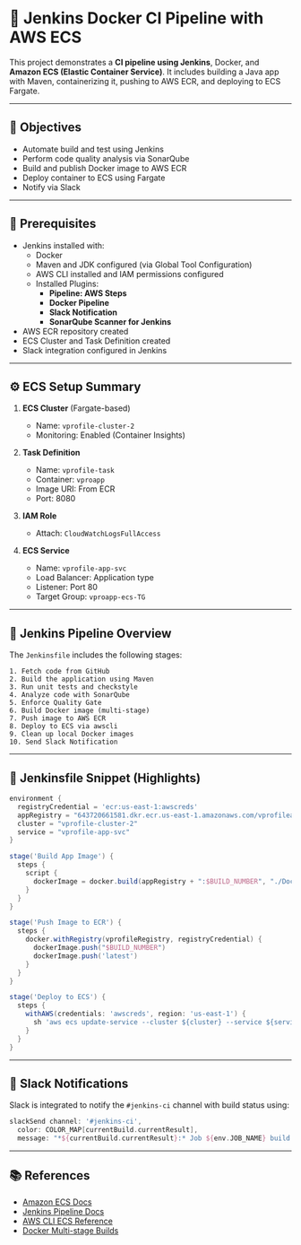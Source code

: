 
# 🐳 Jenkins Docker CI Pipeline with AWS ECS

This project demonstrates a **CI pipeline using Jenkins**, Docker, and **Amazon ECS (Elastic Container Service)**. It includes building a Java app with Maven, containerizing it, pushing to AWS ECR, and deploying to ECS Fargate.

---

## 🎯 Objectives

- Automate build and test using Jenkins
- Perform code quality analysis via SonarQube
- Build and publish Docker image to AWS ECR
- Deploy container to ECS using Fargate
- Notify via Slack

---

## 🔧 Prerequisites

- Jenkins installed with:
  - Docker
  - Maven and JDK configured (via Global Tool Configuration)
  - AWS CLI installed and IAM permissions configured
  - Installed Plugins:
    - **Pipeline: AWS Steps**
    - **Docker Pipeline**
    - **Slack Notification**
    - **SonarQube Scanner for Jenkins**
- AWS ECR repository created
- ECS Cluster and Task Definition created
- Slack integration configured in Jenkins

---

## ⚙️ ECS Setup Summary

1. **ECS Cluster** (Fargate-based)
    - Name: `vprofile-cluster-2`
    - Monitoring: Enabled (Container Insights)

2. **Task Definition**
    - Name: `vprofile-task`
    - Container: `vproapp`
    - Image URI: From ECR
    - Port: 8080

3. **IAM Role**
    - Attach: `CloudWatchLogsFullAccess`

4. **ECS Service**
    - Name: `vprofile-app-svc`
    - Load Balancer: Application type
    - Listener: Port 80
    - Target Group: `vproapp-ecs-TG`

---

## 🔁 Jenkins Pipeline Overview

The `Jenkinsfile` includes the following stages:

```text
1. Fetch code from GitHub
2. Build the application using Maven
3. Run unit tests and checkstyle
4. Analyze code with SonarQube
5. Enforce Quality Gate
6. Build Docker image (multi-stage)
7. Push image to AWS ECR
8. Deploy to ECS via awscli
9. Clean up local Docker images
10. Send Slack Notification
```

---

## 📝 Jenkinsfile Snippet (Highlights)

```groovy
environment {
  registryCredential = 'ecr:us-east-1:awscreds'
  appRegistry = "643720661581.dkr.ecr.us-east-1.amazonaws.com/vprofileappimg"
  cluster = "vprofile-cluster-2"
  service = "vprofile-app-svc"
}

stage('Build App Image') {
  steps {
    script {
      dockerImage = docker.build(appRegistry + ":$BUILD_NUMBER", "./Docker-files/app/multistage/")
    }
  }
}

stage('Push Image to ECR') {
  steps {
    docker.withRegistry(vprofileRegistry, registryCredential) {
      dockerImage.push("$BUILD_NUMBER")
      dockerImage.push('latest')
    }
  }
}

stage('Deploy to ECS') {
  steps {
    withAWS(credentials: 'awscreds', region: 'us-east-1') {
      sh 'aws ecs update-service --cluster ${cluster} --service ${service} --force-new-deployment'
    }
  }
}
```

---

## 🔔 Slack Notifications

Slack is integrated to notify the `#jenkins-ci` channel with build status using:

```groovy
slackSend channel: '#jenkins-ci',
  color: COLOR_MAP[currentBuild.currentResult],
  message: "*${currentBuild.currentResult}:* Job ${env.JOB_NAME} build ${env.BUILD_NUMBER}"
```

---

## 📚 References

- [Amazon ECS Docs](https://docs.aws.amazon.com/ecs/latest/developerguide/)
- [Jenkins Pipeline Docs](https://www.jenkins.io/doc/book/pipeline/)
- [AWS CLI ECS Reference](https://docs.aws.amazon.com/cli/latest/reference/ecs/)
- [Docker Multi-stage Builds](https://docs.docker.com/develop/develop-images/multistage-build/)
